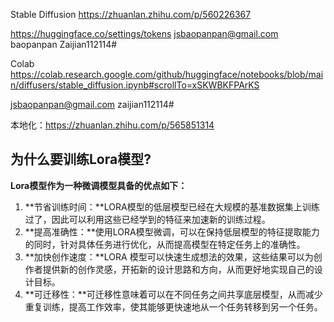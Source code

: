 Stable Diffusion https://zhuanlan.zhihu.com/p/560226367



https://huggingface.co/settings/tokens  jsbaopanpan@gmail.com  baopanpan Zaijian112114#

Colab https://colab.research.google.com/github/huggingface/notebooks/blob/main/diffusers/stable_diffusion.ipynb#scrollTo=xSKWBKFPArKS

jsbaopanpan@gmail.com  zaijian112114#

本地化：https://zhuanlan.zhihu.com/p/565851314



## 为什么要训练Lora模型?

**Lora模型作为一种微调模型具备的优点如下：**

1. **节省训练时间：**LORA模型的低层模型已经在大规模的基准数据集上训练过了，因此可以利用这些已经学到的特征来加速新的训练过程。
2. **提高准确性：**使用LORA模型微调，可以在保持低层模型的特征提取能力的同时，针对具体任务进行优化，从而提高模型在特定任务上的准确性。
3. **加快创作速度：**LORA 模型可以快速生成想法的效果，这些结果可以为创作者提供新的创作灵感，开拓新的设计思路和方向，从而更好地实现自己的设计目标。
4. **可迁移性：**可迁移性意味着可以在不同任务之间共享底层模型，从而减少重复训练，提高工作效率，使其能够更快速地从一个任务转移到另一个任务。

